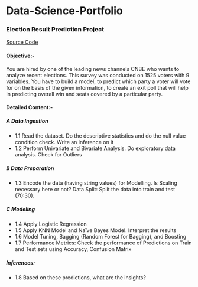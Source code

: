 # Data-Science-Portfolio

### Election Result Prediction Project
[Source Code](https://github.com/jyoti4293/Data-Science-Portfolio/tree/main/Election%20Result%20Prediction)
#### Objective:-
You are hired by one of the leading news channels CNBE who wants to analyze recent elections. This survey was conducted on 1525 voters with 9 variables. You have to build a model, to predict which party a voter will vote for on the basis of the given information, to create an exit poll that will help in predicting overall win and seats covered by a particular party.

#### Detailed Content:-
##### A Data Ingestion
- 1.1 Read the dataset. Do the descriptive statistics and do the null value condition check. Write an inference on it 
- 1.2 Perform Univariate and Bivariate Analysis. Do exploratory data analysis. Check for Outliers
##### B Data Preparation
- 1.3 Encode the data (having string values) for Modelling. Is Scaling necessary here or not? Data Split: Split the data into train and test (70:30). 
##### C Modeling
- 1.4 Apply Logistic Regression
- 1.5 Apply KNN Model and Naïve Bayes Model. Interpret the results
- 1.6 Model Tuning, Bagging (Random Forest for Bagging), and Boosting
- 1.7 Performance Metrics: Check the performance of Predictions on Train and Test sets using Accuracy, Confusion Matrix
##### Inferences:
- 1.8 Based on these predictions, what are the insights? 
